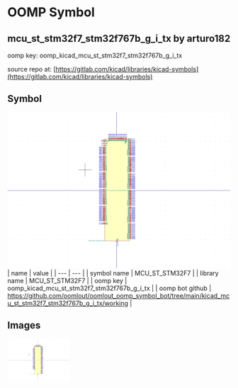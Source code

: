 # OOMP Symbol  
## mcu_st_stm32f7_stm32f767b_g_i_tx  by arturo182  
  
oomp key: oomp_kicad_mcu_st_stm32f7_stm32f767b_g_i_tx  
  
source repo at: [https://gitlab.com/kicad/libraries/kicad-symbols](https://gitlab.com/kicad/libraries/kicad-symbols)  
## Symbol  
  
[![working.png](working_600.png)](working.png)  
| name | value | 
| --- | --- | 
| symbol name | MCU_ST_STM32F7 | 
| library name | MCU_ST_STM32F7 | 
| oomp key | oomp_kicad_mcu_st_stm32f7_stm32f767b_g_i_tx | 
| oomp bot github | https://github.com/oomlout/oomlout_oomp_symbol_bot/tree/main/kicad_mcu_st_stm32f7_stm32f767b_g_i_tx/working | 
## Images  
  
[![working.png](working_140.png)](working.png)  
